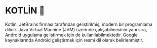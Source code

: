 # KOTLİN 🌈

Kotlin, JetBrains firması tarafından geliştirilmiş, modern bir programlama dilidir. Java Virtual Machine (JVM) üzerinde çalışabilmesinin yanı sıra, Android uygulama geliştirmek için de kullanılabilmektedir. Google kaynaklarında Android geliştirmek için resmi dil olarak belirlenmiştir.


